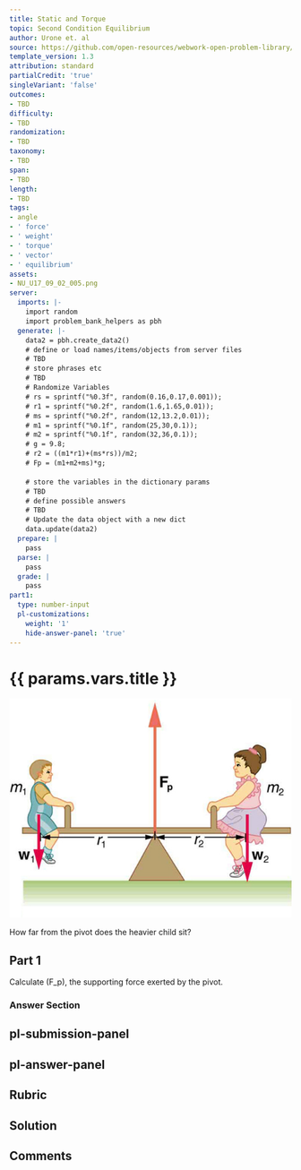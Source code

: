 ```yaml
---
title: Static and Torque
topic: Second Condition Equilibrium
author: Urone et. al
source: https://github.com/open-resources/webwork-open-problem-library/tree/master/Contrib/BrockPhysics/College_Physics_Urone/9.Static_and_Torque/9-02.Second_Condition_Equilibrium/NU_U17_09_02_005.pg
template_version: 1.3
attribution: standard
partialCredit: 'true'
singleVariant: 'false'
outcomes:
- TBD
difficulty:
- TBD
randomization:
- TBD
taxonomy:
- TBD
span:
- TBD
length:
- TBD
tags:
- angle
- ' force'
- ' weight'
- ' torque'
- ' vector'
- ' equilibrium'
assets:
- NU_U17_09_02_005.png
server:
  imports: |-
    import random
    import problem_bank_helpers as pbh
  generate: |-
    data2 = pbh.create_data2()
    # define or load names/items/objects from server files
    # TBD
    # store phrases etc
    # TBD
    # Randomize Variables
    # rs = sprintf("%0.3f", random(0.16,0.17,0.001));
    # r1 = sprintf("%0.2f", random(1.6,1.65,0.01));
    # ms = sprintf("%0.2f", random(12,13.2,0.01));
    # m1 = sprintf("%0.1f", random(25,30,0.1));
    # m2 = sprintf("%0.1f", random(32,36,0.1));
    # g = 9.8;
    # r2 = ((m1*r1)+(ms*rs))/m2;
    # Fp = (m1+m2+ms)*g;

    # store the variables in the dictionary params
    # TBD
    # define possible answers
    # TBD
    # Update the data object with a new dict
    data.update(data2)
  prepare: |
    pass
  parse: |
    pass
  grade: |
    pass
part1:
  type: number-input
  pl-customizations:
    weight: '1'
    hide-answer-panel: 'true'
---
```


# {{ params.vars.title }} 

![Children on Seesaw](NU_U17_09_02_005.png)

How far from the pivot does the heavier child sit?

## Part 1 
Calculate (F_p), the supporting force exerted by the pivot. 


 ### Answer Section


## pl-submission-panel 


## pl-answer-panel 


## Rubric 


## Solution 


## Comments 


